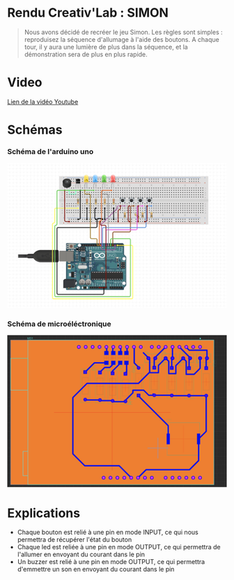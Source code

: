 # Rendu Creativ'Lab : SIMON 

> Nous avons décidé de recréer le jeu Simon. Les règles sont simples : reproduisez la séquence d'allumage à l'aide des boutons. A chaque tour, il y aura une lumière de plus dans la séquence, et la démonstration sera de plus en plus rapide.
# Video 

[Lien de la vidéo Youtube](https://youtu.be/6phwVDBONdY)

# Schémas
### Schéma de l'arduino uno
![image](./schémaSimon.png)
### Schéma de microéléctronique
![image](./schemaSimon2.png)

# Explications
* Chaque bouton est relié à une pin en mode INPUT, ce qui nous permettra de récupérer l'état du bouton
* Chaque led est reliée à une pin en mode OUTPUT, ce qui permettra de l'allumer en envoyant du courant dans le pin
* Un buzzer est relié à une pin en mode OUTPUT, ce qui permettra d'emmettre un son en envoyant du courant dans le pin
